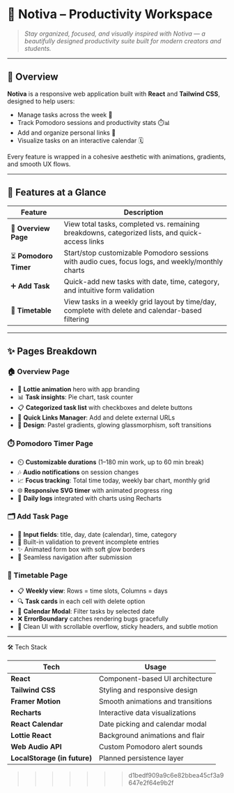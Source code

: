 # 🎨 Notiva – Productivity Workspace

> _Stay organized, focused, and visually inspired with Notiva — a beautifully designed productivity suite built for modern creators and students._

---

## 🌟 Overview

**Notiva** is a responsive web application built with **React** and **Tailwind CSS**, designed to help users:

- Manage tasks across the week 📝
- Track Pomodoro sessions and productivity stats ⏱️📊
- Add and organize personal links 🔗
- Visualize tasks on an interactive calendar 🗓️

Every feature is wrapped in a cohesive aesthetic with animations, gradients, and smooth UX flows.

---

## 🚀 Features at a Glance

| Feature | Description |
|--------|-------------|
| 🧠 **Overview Page** | View total tasks, completed vs. remaining breakdowns, categorized lists, and quick-access links |
| ⏳ **Pomodoro Timer** | Start/stop customizable Pomodoro sessions with audio cues, focus logs, and weekly/monthly charts |
| ➕ **Add Task** | Quick-add new tasks with date, time, category, and intuitive form validation |
| 📅 **Timetable** | View tasks in a weekly grid layout by time/day, complete with delete and calendar-based filtering |

---

## ✨ Pages Breakdown

### 🏠 Overview Page

- 🌈 **Lottie animation** hero with app branding
- 📊 **Task insights**: Pie chart, task counter
- 📋 **Categorized task list** with checkboxes and delete buttons
- 🔗 **Quick Links Manager**: Add and delete external URLs
- 💎 **Design**: Pastel gradients, glowing glassmorphism, soft transitions

### ⏱️ Pomodoro Timer Page

- ⏲️ **Customizable durations** (1–180 min work, up to 60 min break)
- 🎶 **Audio notifications** on session changes
- 📈 **Focus tracking**: Total time today, weekly bar chart, monthly grid
- 🌐 **Responsive SVG timer** with animated progress ring
- 📅 **Daily logs** integrated with charts using Recharts

### 🗂️ Add Task Page

- 🧾 **Input fields**: title, day, date (calendar), time, category
- 🧠 Built-in validation to prevent incomplete entries
- ✨ Animated form box with soft glow borders
- 🧭 Seamless navigation after submission

### 📆 Timetable Page

- 📋 **Weekly view**: Rows = time slots, Columns = days
- 🔍 **Task cards** in each cell with delete option
- 📅 **Calendar Modal**: Filter tasks by selected date
- ❌ **ErrorBoundary** catches rendering bugs gracefully
- 🧼 Clean UI with scrollable overflow, sticky headers, and subtle motion

---

🛠️ Tech Stack

| Tech                         | Usage                             |
| ---------------------------- | --------------------------------- |
| **React**                    | Component-based UI architecture   |
| **Tailwind CSS**             | Styling and responsive design     |
| **Framer Motion**            | Smooth animations and transitions |
| **Recharts**                 | Interactive data visualizations   |
| **React Calendar**           | Date picking and calendar modal   |
| **Lottie React**             | Background animations and flair   |
| **Web Audio API**            | Custom Pomodoro alert sounds      |
| **LocalStorage (in future)** | Planned persistence layer         |
>>>>>>> d1bedf909a9c6e82bbea45cf3a9647e2f64e9b2f

